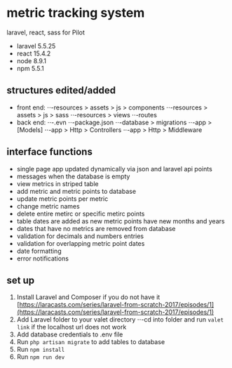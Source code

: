 # metric tracking system
laravel, react, sass for Pilot

+ laravel 5.5.25
+ react 15.4.2
+ node 8.9.1
+ npm 5.5.1

## structures edited/added
+ front end: 
⋅⋅-resources > assets > js > components
⋅⋅-resources > assets > js > sass
⋅⋅-resources > views
⋅⋅-routes
+ back end:
⋅⋅-.evn
⋅⋅-package.json
⋅⋅-database > migrations
⋅⋅-app > [Models]
⋅⋅-app > Http > Controllers
⋅⋅-app > Http > Middleware

## interface functions
+ single page app updated dynamically via json and laravel api points
+ messages when the database is empty
+ view metrics in striped table
+ add metric and metric points to database
+ update metric points per metric
+ change metric names
+ delete entire metirc or specific metirc points
+ table dates are added as new metric points have new months and years
+ dates that have no metrics are removed from database
+ validation for decimals and numbers entries
+ validation for overlapping metric point dates
+ date formatting
+ error notifications

## set up
1. Install Laravel and Composer if you do not have it [https://laracasts.com/series/laravel-from-scratch-2017/episodes/1](https://laracasts.com/series/laravel-from-scratch-2017/episodes/1)
2. Add Laravel folder to your valet directory
⋅⋅-cd into folder and run `valet link` if the localhost url does not work
3. Add database credentials to .env file
4. Run `php artisan migrate` to add tables to database
5. Run `npm install`
6. Run `npm run dev`
